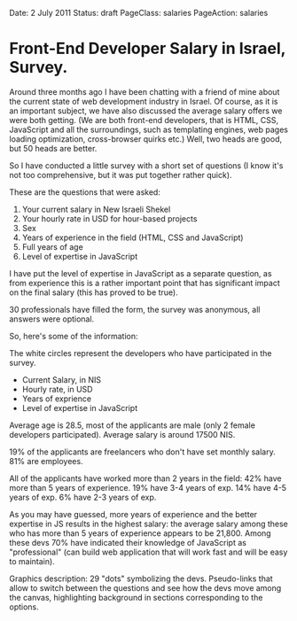Date: 2 July 2011
Status: draft
PageClass: salaries
PageAction: salaries

# Front-End Developer Salary in Israel, Survey.

Around three months ago I have been chatting with a friend of mine about the current state of web development industry in Israel. Of course, as it is an important subject, we have also discussed the average salary offers we were both getting. (We are both front-end developers, that is HTML, CSS, JavaScript and all the surroundings, such as templating engines, web pages loading optimization, cross-browser quirks etc.) Well, two heads are good, but 50 heads are better. 

So I have conducted a little survey with a short set of questions (I know it's not too comprehensive, but it was put together rather quick). 

These are the questions that were asked:

1. Your current salary in New Israeli Shekel
2. Your hourly rate in USD for hour-based projects
3. Sex
4. Years of experience in the field (HTML, CSS and JavaScript)
5. Full years of age
6. Level of expertise in JavaScript

I have put the level of expertise in JavaScript as a separate question, as from experience this is a rather important point that has significant impact on the final salary (this has proved to be true).

30 professionals have filled the form, the survey was anonymous, all answers were optional.

So, here's some of the information:

<div class="canvas"></div>
<div class="legend">
  <p>The white circles represent the developers who have participated in the survey.</p>
  <ul class="controls">
    <li><span class="first">Current Salary, in NIS</span></li>
    <li><span class="second">Hourly rate, in USD</span></li>
    <li><span class="third">Years of exprience</span></li>
    <li><span class="fourth">Level of expertise in JavaScript</span></li>
  </ul>
</div>

Average age is 28.5, most of the applicants are male (only 2 female developers participated). Average salary is around 17500 NIS. 

19% of the applicants are freelancers who don't have set monthly salary. 81% are employees.

All of the applicants have worked more than 2 years in the field:
42% have more than 5 years of experience.
19% have 3-4 years of exp.
14% have 4-5 years of exp.
6% have 2-3 years of exp.

As you may have guessed, more years of experience and the better expertise in JS results in the highest salary:
the average salary among these who has more than 5 years of experience appears to be 21,800. 
Among these devs 70% have indicated their knowledge of JavaScript as "professional" (can build web application that will work fast and will be easy to maintain).

Graphics description:
29 "dots" symbolizing the devs. Pseudo-links that allow to switch between the questions and see how the devs move among the canvas, highlighting background in sections corresponding to the options.
<script src="http://code.jquery.com/jquery-1.5.2.min.js"></script>
<script src="/mr/js/d3.js"></script>
<script>
!function () {
  var devs = [{
        age : 25,
        sex : 'Male'
      }, {
        age : 29,
        sex : 'Male'
      }, {
        age : 25,
        sex : 'Male'
      }, {
        age : 24,
        sex : 'Female'
      }, {
        age : 28,
        sex : 'Male'
      }, {
        age : 28,
        sex : 'Male'
      }, {
        age : 22,
        sex : 'Male'
      }, {
        age : '-',
        sex : 'Male'
      }, {
        age : 21,
        sex : 'Male'
      }, {
        age : 31,
        sex : 'Male'
      }, {
        age : 29,
        sex : 'Male'
      }, {
        age : 26,
        sex : 'Male'
      }, {
        age : 23,
        sex : 'Male'
      }, {
        age : 30,
        sex : 'Male'
      }, {
        age : 28,
        sex : 'Male'
      }, {
        age : 37,
        sex : 'Male'
      }, {
        age : 30,
        sex : 'Male'
      }, {
        age : 25,
        sex : 'Male'
      }, {
        age : 25,
        sex : 'Male'
      }, {
        age : 24,
        sex : 'Male'
      }, {
        age : 34,
        sex : 'Male'
      }, {
        age : 34,
        sex : 'Male'
      }, {
        age : 30,
        sex : 'Male'
      }, {
        age : 27,
        sex : 'Male'
      }, {
        age : 38,
        sex : 'Male'
      }, {
        age : 26,
        sex : 'Male'
      }, {
        age : 29,
        sex : 'Male'
      }, {
        age : 30,
        sex : 'Female'
      }, {
        age : 39,
        sex : 'Male'
      }, {
        age : 26,
        sex : 'Male'
      }],
      questions = [{
        name : "Current Salary, in NIS",
        options : [
          "< ₪ 7000",
          "₪ 7000 – 8000",
          "₪ 9000 – 10000",
          "₪ 10000 – 12000",
          "₪ 12000 – 14000",
          "₪ 14000 – 16000",
          "₪ 16000 – 18000",
          "₪ 18000 – 20000",
          "₪ 20000 – 22000",
          "₪ 22000 – 24000",
          "₪ 24000 – 26000",
          "> ₪ 26000",
          "Not applicable"
        ],
        answers : [ 1, 0, 1, 3, 3, 1, 2, 2, 4, 1, 3, 2, 7 ]
      }, {
        name : "Hourly rate, in USD",
        options : [
          "< $10"          , 
          "$10 - $15"      ,
          "$15 - $20"      ,
          "$20 - $25"      ,
          "$25 - $30"      ,
          "$30 - $35"      ,
          "$35 - $40"      ,
          "$40 - $45"      ,
          "$45 - $50"      ,
          "$50 - $60"      ,
          "$60 - $70"      ,
          "$70 - $80"      ,
          "$80 - $90"      ,
          "$90 - $100"     ,
          "> $100"         ,
          "Not applicable" 
        ],
        answers : [ 0, 0, 0, 0, 1, 2, 3, 1, 4, 4, 0, 2, 1, 0, 2, 10 ]
      }, {
        name : "Years of exprience",
        options : [
          "< 1",
          "1 – 2",
          "2 – 3",
          "3 – 4",
          "4 – 5", 
          " > 5",
          "no answer"
        ],
        answers : [ 0, 0, 2, 7, 5, 15, 1 ]
      }, {
        name : "Level of expertise in JavaScript",
        options : [
          "Beginner",
          "Intermediate",
          "Pro"
        ],
        answers : [ 2, 11, 17 ]
      }];
  
  var $canvas = $('.canvas');
  
  var canvas = d3.select('.canvas'),
      width = $canvas.width(),
      height = $canvas.height();

  canvas = canvas.append('svg:svg').attr('width', width).attr('height', height);

  /* Radial Gradient */
  var gradient = canvas.append("svg:defs")
    .append("svg:radialGradient")
      .attr("id", "gradient")
      .attr("x1", "50%")
      .attr("y1", "50%")
      .attr("x2", "50%")
      .attr("y2", "50%")
      .attr("spreadMethod", "pad");

  gradient.append("svg:stop")
      .attr("offset", "75%")
      .attr("stop-color", "#fff")
      .attr("stop-opacity", 1);

  gradient.append("svg:stop")
      .attr("offset", "100%")
      .attr("stop-color", "#fff")
      .attr("stop-opacity", 0);
      
  var dropShadow = canvas.select('defs')
    .append('svg:filter')
    .attr('id', 'drop-shadow');
  
  dropShadow
      .append('svg:feGaussianBlur')
      .attr('in', 'SourceAlpha')
      .attr('stdDeviation', 4);
     
//     feBlend in="SourceGraphic" in2="blur-out" mode="normal"/ 
  // dropShadow
  //   .append('svg;')

  var tooltip = canvas
    .append("svg:g")
    .style("visibility", "hidden")
    .attr(
      'transform', 
      'translate( 0, 0 )'
    );
    
  tooltip
    .append('svg:rect')
    .attr('width', 100)
    .attr('height', 70)
    .attr('rx', 10)
    .attr('ry', 10)
    .style('fill','#333')
    .style('opacity', 0.7);
    
  tooltip
    .append('svg:text')
    .attr('class','age')
    .style( 'fill', '#fff' )
    .attr("text-anchor", "start")
    .attr('dx', 10 )
    .attr('dy', 30 );
  
  tooltip
    .append('svg:text')
    .attr('class', 'sex')
    .style( 'fill', '#fff' )
    .attr("text-anchor", "start")
    .attr('dx', 10 )
    .attr('dy', 50 );
    
  // # Initial Frame
  // create circles symbolizing devs
  var circles;
  
  circles = canvas
            .selectAll('circle')
            .data( devs )
            .enter()
            .insert( 'svg:circle', 'g' )
            .attr('class', 'dev')
            .attr( 'r', 10 )
            .attr(
              "cx", 
              function () {
                return d3.scale.linear().domain([ 0, devs.length ]).rangeRound([ 22, width - 22 ])( ~~( Math.random() * 29 ) );
              }
            )
            .attr( 
              "cy",
              function () {
                return d3.scale.linear().domain([ 0, devs.length ]).rangeRound([ 22, height - 22 ])( ~~( Math.random() * 29 ) );
              }
            )
            .style("fill", function( d ) {
              return d.sex === 'Male' ? '#B6CDF2' : '#F2B6C5';
            })
            .style("opacity", 0.75);

    circles
        .on("mouseover", function ( d ) {
          tooltip
            .select('text.age')
            .text( "Age: " + d.age );
          tooltip
            .select('text.sex')
            .text('Sex: ' + d.sex );
          // add box-shadow
          // d3.select( this ).attr('filter', 'url(#drop-shadow)');
          d3.select( this )
            .style('fill', 'url(#gradient)')
            .transition()
            .duration( 250 )
            .attr('r', 11 );
          
          return tooltip.style("visibility", "visible");
        })
        .on("mousemove", function () {
          return tooltip
            .attr( 
              "transform", 
              "translate(" + 
                ( d3.event.pageX - $canvas.offset().left + 10 ) + ", " + 
                ( d3.event.pageY - $canvas.offset().top - 70 ) + 
              ")");
        })
        .on("mouseout", function () {
          // remove box-shadow
          // d3.select( this ).attr('filter', null );
          d3.select( this )
            .style("fill", function( d ) {
              return d.sex === 'Male' ? '#B6CDF2' : '#F2B6C5';
            })
            .transition()
            .duration( 250 )
            .attr('r', 10 );

          return tooltip.style("visibility", "hidden");
        });

  // First question
  // draw backgrounds as stripes with different colors *animated
  // reposition circles according to the numbers
  // on hover over the stripe show label saying boldly what answer is that
  var drawFrame = function ( settings ) {
    /* 
    options:
      questionNumber {Number} index is 1-based
      hue {Number} 1..360
      saturation {Number} 1..100
      startLightness {Number} 1..100
      endLightness {Number} 1..100
      textPadding {Number}
    */
    
    // in options, question number's index is 1-based, but it's really 0-based
    settings.questionNumber -= 1;

    d3.event && d3.event.preventDefault();
    
    var opts = questions[ settings.questionNumber ].options,
        answers = questions[ settings.questionNumber ].answers.slice(),
        optsLength = opts.length;
        
    
    var step = ~~( height / optsLength ), 
        // how many developers have chosen the most popular option?
        // we set this as an x-scale factor
        xScale = Math.max.apply( Math, answers );
    
    canvas.selectAll('g.option').remove();
    
    var rects = canvas
      .selectAll( 'g.option' )
      .data( opts )
    .enter()
      .insert( 'svg:g', 'circle' )
      .attr( 'class', 'option' )
      .attr(
        'transform', 
        function ( d, i ) {
          return  "translate( 0," + i * step + " )";
        }
      )
      .style( 'opacity', 0.01 );
      
    rects
      .transition()
      .duration( 1000 )
      .style( 'opacity', 0.95 )

    
    rects
      .append( 'svg:rect' )
      .attr( 'height', step )
      .attr( 'width', width )
      .style(
        "fill", 
        function ( d, i ) {
          var hsl, lightness;
          
          lightness = settings.startLightness + 
                      ( optsLength - i ) * ~~( settings.endLightness / optsLength );

          hsl = 'hsl('
          hsl += settings.hue + ',';
          hsl += settings.saturation + '%,';
          hsl += ( d !== 'Not applicable' ? lightness : lightness - 10 ) + '%';
          hsl += ')';

          return hsl;
        }
      );
      
    rects
      .append( 'svg:text' )
      .style( 'fill', '#fff' )
      .attr("text-anchor", "start")
      .attr('dx', settings.textPadding )
      .attr('dy', step / 2 + 8 )
      .text( function ( d ) { return d; } );
      
    // Animate rectangles
    rects
      .selectAll('rect')
      .transition()
      .duration( 500 )
      .delay( function( d, i ) {
        return i * 200;
      } )
      .style( 'opacity', 0.8 )
    
    // Animate containers too
    d3.select('.canvas')
      .transition()
      .duration( 1000 )
      .style( 'height', step * optsLength + 'px' );

    canvas
      .transition()
      .duration( 1000 )
      .attr( 'height', step * optsLength );

    // move the cirlces according to the amount of answers on each option
    circles
      .transition()
      .duration( 1000 )
      .attr(
        'cy', 
        function ( d, index ) {
          for ( var i = 0; i < answers.length; i += 1 ) {
            if ( answers[ i ] !== 0 ) {
              return d3.scale.linear().domain([ 0, optsLength ]).rangeRound([ 0, step * optsLength ])( i ) + step / 2 ;
            }
          }
        }
      )
      .attr(
        'cx', 
        function ( d, index ) {
          var x = 0;
          
          for ( var i = 0; i < answers.length; i += 1 ) {
            if ( answers[ i ] !== 0 ) {
              x += d3.scale.linear().domain([ 0, xScale ]).rangeRound([ 120, width - 30 ])( answers[ i ] );
              answers[ i ] -= 1;
              return x;
            }
          }
        }
      )
  };
  
  d3.select('.controls').select('.first').on('click', function() {
    drawFrame({
      questionNumber : 1,
      hue : 210,
      saturation : 80,
      startLightness : 30,
      endLightness : 50,
      textPadding : 15
    });
  });
  
  d3.select('.controls').select('.second').on('click', function() {
    drawFrame({
      questionNumber : 2,
      hue : 120,
      saturation : 60,
      startLightness : 30,
      endLightness : 50,
      textPadding : 15
    });
  });
  
  d3.select('.controls').select('.third').on('click', function() {
    drawFrame({
      questionNumber : 3,
      hue : 300,
      saturation : 70,
      startLightness : 30,
      endLightness : 40,
      textPadding : 15
    });
  });
  
  d3.select('.controls').select('.fourth').on('click', function() {
    drawFrame({
      questionNumber : 4,
      hue : 10,
      saturation : 100,
      startLightness : 30,
      endLightness : 35,
      textPadding : 15
    });
  });
  
  // draw first frame initially 
  drawFrame({
    questionNumber : 1,
    hue : 210,
    saturation : 80,
    startLightness : 30,
    endLightness : 50,
    textPadding : 15
  });
  
}();
</script>